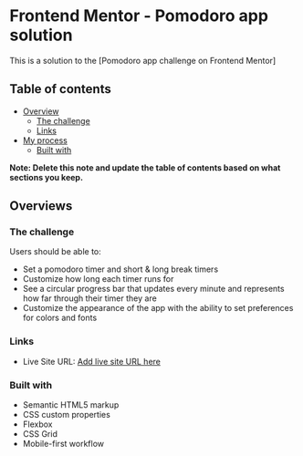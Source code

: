 # Frontend Mentor - Pomodoro app solution

This is a solution to the [Pomodoro app challenge on Frontend Mentor]

## Table of contents

- [Overview](#overview)
  - [The challenge](#the-challenge)
  - [Links](#links)
- [My process](#my-process)
  - [Built with](#built-with)

**Note: Delete this note and update the table of contents based on what sections you keep.**

## Overviews

### The challenge

Users should be able to:

- Set a pomodoro timer and short & long break timers
- Customize how long each timer runs for
- See a circular progress bar that updates every minute and represents how far through their timer they are
- Customize the appearance of the app with the ability to set preferences for colors and fonts

### Links

- Live Site URL: [Add live site URL here](https://mark-pomodoro.netlify.app/)

### Built with

- Semantic HTML5 markup
- CSS custom properties
- Flexbox
- CSS Grid
- Mobile-first workflow
